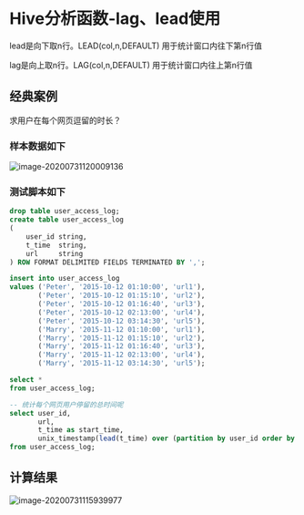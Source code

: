 # Hive分析函数-lag、lead使用

lead是向下取n行。LEAD(col,n,DEFAULT) 用于统计窗口内往下第n行值

lag是向上取n行。LAG(col,n,DEFAULT) 用于统计窗口内往上第n行值

## 经典案例

求用户在每个网页逗留的时长？

### 样本数据如下

![image-20200731120009136](http://image-picgo.test.upcdn.net/img/20200731120009.png)



### 测试脚本如下

```sql
drop table user_access_log;
create table user_access_log
(
    user_id string,
    t_time  string,
    url     string
) ROW FORMAT DELIMITED FIELDS TERMINATED BY ',';

insert into user_access_log
values ('Peter', '2015-10-12 01:10:00', 'url1'),
       ('Peter', '2015-10-12 01:15:10', 'url2'),
       ('Peter', '2015-10-12 01:16:40', 'url3'),
       ('Peter', '2015-10-12 02:13:00', 'url4'),
       ('Peter', '2015-10-12 03:14:30', 'url5'),
       ('Marry', '2015-11-12 01:10:00', 'url1'),
       ('Marry', '2015-11-12 01:15:10', 'url2'),
       ('Marry', '2015-11-12 01:16:40', 'url3'),
       ('Marry', '2015-11-12 02:13:00', 'url4'),
       ('Marry', '2015-11-12 03:14:30', 'url5');

select *
from user_access_log;

-- 统计每个网页用户停留的总时间呢
select user_id,
       url,
       t_time as start_time,
       unix_timestamp(lead(t_time) over (partition by user_id order by t_time)) - unix_timestamp(t_time) as period
from user_access_log;
```

## 计算结果

![image-20200731115939977](http://image-picgo.test.upcdn.net/img/20200731115940.png)